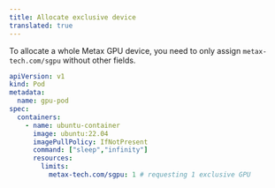 ```yaml
---
title: Allocate exclusive device
translated: true
---
```


To allocate a whole Metax GPU device, you need to only assign `metax-tech.com/sgpu` without other fields.

```yaml
apiVersion: v1
kind: Pod
metadata:
  name: gpu-pod
spec:
  containers:
    - name: ubuntu-container
      image: ubuntu:22.04
      imagePullPolicy: IfNotPresent
      command: ["sleep","infinity"]
      resources:
        limits:
          metax-tech.com/sgpu: 1 # requesting 1 exclusive GPU
```
